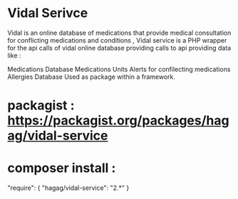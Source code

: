 # Vidal Serivce
Vidal is an online database of medications that provide medical consultation for conflicting medications and conditions ,
Vidal service is a PHP wrapper for the api calls of vidal online database providing calls to api providing data like :

Medications Database 
Medications Units
Alerts for confilecting medications 
Allergies Database
Used as package within a framework.

# packagist : https://packagist.org/packages/hagag/vidal-service

# composer install :
"require": {
  "hagag/vidal-service": "2.*"
}
